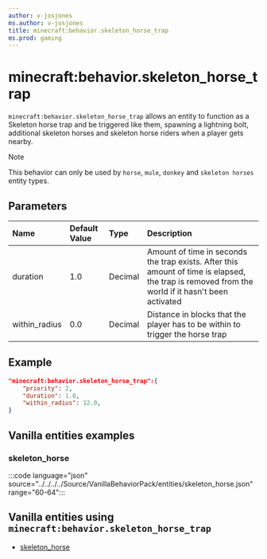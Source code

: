 ```yaml
---
author: v-josjones
ms.author: v-josjones
title: minecraft:behavior.skeleton_horse_trap
ms.prod: gaming
---
```


# minecraft:behavior.skeleton_horse_trap

`minecraft:behavior.skeleton_horse_trap` allows an entity to function as a Skeleton horse trap and be triggered like them, spawning a lightning bolt, additional skeleton horses and skeleton horse riders when a player gets nearby.

> [!NOTE]
> This behavior can only be used by `horse`, `mule`, `donkey` and `skeleton horses` entity types.

## Parameters

|Name |Default Value  |Type  |Description  |
|:----------|:----------|:----------|:----------|
|duration| 1.0| Decimal| Amount of time in seconds the trap exists. After this amount of time is elapsed, the trap is removed from the world if it hasn't been activated |
|within_radius| 0.0| Decimal| Distance in blocks that the player has to be within to trigger the horse trap |

## Example

```json
"minecraft:behavior.skeleton_horse_trap":{
    "priority": 2,
    "duration": 1.0,
    "within_radius": 12.0,
}
```

## Vanilla entities examples

### skeleton_horse

:::code language="json" source="../../../../Source/VanillaBehaviorPack/entities/skeleton_horse.json" range="60-64":::

## Vanilla entities using `minecraft:behavior.skeleton_horse_trap`

- [skeleton_horse](../../../../Source/VanillaBehaviorPack_Snippets/entities/skeleton_horse.md)
